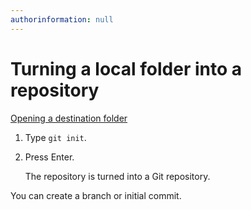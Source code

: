 ```yaml
---
authorinformation: null
---
```


# Turning a local folder into a repository

[Opening a destination folder](./)

1. Type `git init`.
2. Press Enter.

   The repository is turned into a Git repository.

You can create a branch or initial commit.

